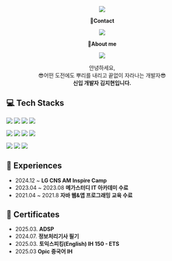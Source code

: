 <!-- header -->
<p align='center'>
  <img src="https://capsule-render.vercel.app/api?type=waving&color=ACBCFF&fontColor=0F1035&height=200&section=header&text=Welcome+to+Jihyun's+Github!👋&fontSize=40"/>
</p>

<!-- Contact badge -->
<p align='center'><strong>📧Contact</strong></p>
<p align='center'>
  <!-- gmail -->
  <img src="https://img.shields.io/badge/jkas8233@gmail.com-EA4335?style=flat-square&logo=gmail&logoColor=white"/>
</p>
<!-- About me badge -->
<p align='center'><strong>👋About me</strong></p>
<p align='center'>
  <!-- Tistory -->
  <a href="https://jihyun8233.tistory.com/"><img src="https://img.shields.io/badge/Tech Blog-000000?style=flat-square&logo=tistory&logoColor=white"/></a>
</p>

<!-- 소개글 -->
<p align='center'>
  안녕하세요,<br>
  😎어떤 도전에도 뿌리를 내리고 끝없이 자라나는 개발자😎<br>
  <strong>신입 개발자 김지현입니다.</strong>
</p>

<!-- 기술 스택 -->
## 💻 Tech Stacks
<!-- Frontend -->
<p>
  <img src="https://img.shields.io/badge/HTML5-E34F26?style=flat-square&logo=html5&logoColor=white"/>
  <img src="https://img.shields.io/badge/CSS3-1572B6?style=flat-square&logo=css3&logoColor=white"/>
  <img src="https://img.shields.io/badge/JavaScript-F7DF1E?style=flat-square&logo=javascript&logoColor=white"/>
  <img src="https://img.shields.io/badge/React-61DAFB?style=flat-square&logo=react&logoColor=white"/>
</p>

<!-- Backend -->
<p>
  <img src="https://img.shields.io/badge/Java-b07219?style=flat-square&logoColor=white"/>
  <img src="https://img.shields.io/badge/Spring Boot-6DB33F?style=flat-square&logo=springboot&logoColor=white"/>
  <img src="https://img.shields.io/badge/MySQL-4479A1?style=flat-square&logo=mysql&logoColor=white"/>
  <img src="https://img.shields.io/badge/Python-3776AB?style=flat-square&logo=python&logoColor=white"/>
</p>

<!-- Tools -->
<p>
  <img src="https://img.shields.io/badge/Git-F05032?style=flat-square&logo=git&logoColor=white"/>
  <img src="https://img.shields.io/badge/GitHub-181717?style=flat-square&logo=github&logoColor=white"/>
  <img src="https://img.shields.io/badge/Notion-000000?style=flat-square&logo=notion&logoColor=white"/>
</p>

<!-- GitHub Stats Card -->

<!-- 경험 -->
## 🏃 Experiences
<ul>
  <li>2024.12 ~ <strong>LG CNS AM Inspire Camp</strong></li>
  <li>2023.04 ~ 2023.08 <strong>메가스터디 IT 아카데미 수료</strong></li>
  <li>2021.04 ~ 2021.8 <strong>자바 웹&앱 프로그래밍 교육 수료</strong></li>
</ul>

<!-- 자격증 -->
## 📜 Certificates
<ul>
  <li>2025.03. <strong>ADSP</strong></li>
  <li>2024.07. <strong>정보처리기사 필기</strong></li>
  <li>2025.03. <strong>토익스피킹(English) IH 150 - ETS</strong></li>
  <li>2025.03 <strong>Opic 중국어 IH</strong></li>
</ul>
